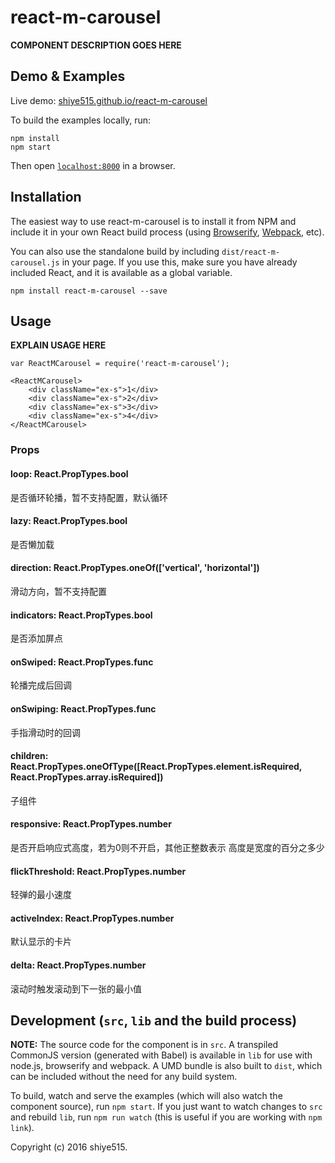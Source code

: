 # react-m-carousel

__COMPONENT DESCRIPTION GOES HERE__


## Demo & Examples

Live demo: [shiye515.github.io/react-m-carousel](http://shiye515.github.io/react-m-carousel/)

To build the examples locally, run:

```
npm install
npm start
```

Then open [`localhost:8000`](http://localhost:8000) in a browser.


## Installation

The easiest way to use react-m-carousel is to install it from NPM and include it in your own React build process (using [Browserify](http://browserify.org), [Webpack](http://webpack.github.io/), etc).

You can also use the standalone build by including `dist/react-m-carousel.js` in your page. If you use this, make sure you have already included React, and it is available as a global variable.

```
npm install react-m-carousel --save
```


## Usage

__EXPLAIN USAGE HERE__

```
var ReactMCarousel = require('react-m-carousel');

<ReactMCarousel>
    <div className="ex-s">1</div>
    <div className="ex-s">2</div>
    <div className="ex-s">3</div>
    <div className="ex-s">4</div>
</ReactMCarousel>
```

### Props

#### loop: React.PropTypes.bool
是否循环轮播，暂不支持配置，默认循环

#### lazy: React.PropTypes.bool
是否懒加载

#### direction: React.PropTypes.oneOf(['vertical', 'horizontal'])
滑动方向，暂不支持配置

#### indicators: React.PropTypes.bool
是否添加屏点

#### onSwiped: React.PropTypes.func
轮播完成后回调

#### onSwiping: React.PropTypes.func
手指滑动时的回调

#### children: React.PropTypes.oneOfType([React.PropTypes.element.isRequired, React.PropTypes.array.isRequired])
子组件

#### responsive: React.PropTypes.number
是否开启响应式高度，若为0则不开启，其他正整数表示 高度是宽度的百分之多少

#### flickThreshold: React.PropTypes.number
轻弹的最小速度

#### activeIndex: React.PropTypes.number
默认显示的卡片

#### delta: React.PropTypes.number
滚动时触发滚动到下一张的最小值



## Development (`src`, `lib` and the build process)

**NOTE:** The source code for the component is in `src`. A transpiled CommonJS version (generated with Babel) is available in `lib` for use with node.js, browserify and webpack. A UMD bundle is also built to `dist`, which can be included without the need for any build system.

To build, watch and serve the examples (which will also watch the component source), run `npm start`. If you just want to watch changes to `src` and rebuild `lib`, run `npm run watch` (this is useful if you are working with `npm link`).


Copyright (c) 2016 shiye515.

